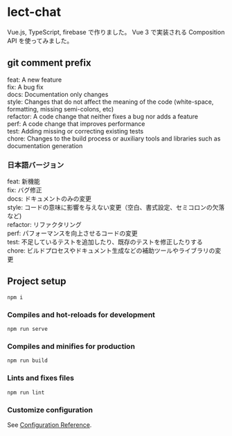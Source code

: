 # lect-chat
Vue.js, TypeScript, firebase で作りました。
Vue 3 で実装される Composition API を使ってみました。

## git comment prefix
feat: A new feature  
fix: A bug fix  
docs: Documentation only changes  
style: Changes that do not affect the meaning of the code (white-space, formatting, missing semi-colons, etc)  
refactor: A code change that neither fixes a bug nor adds a feature  
perf: A code change that improves performance  
test: Adding missing or correcting existing tests  
chore: Changes to the build process or auxiliary tools and libraries such as documentation generation  

### 日本語バージョン
feat: 新機能  
fix: バグ修正  
docs: ドキュメントのみの変更  
style: コードの意味に影響を与えない変更（空白、書式設定、セミコロンの欠落など)  
refactor: リファクタリング  
perf: パフォーマンスを向上させるコードの変更  
test: 不足しているテストを追加したり、既存のテストを修正したりする  
chore: ビルドプロセスやドキュメント生成などの補助ツールやライブラリの変更  


## Project setup
```
npm i
```

### Compiles and hot-reloads for development
```
npm run serve
```

### Compiles and minifies for production
```
npm run build
```

### Lints and fixes files
```
npm run lint
```

### Customize configuration
See [Configuration Reference](https://cli.vuejs.org/config/).
